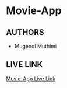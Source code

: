 # Movie-App
## AUTHORS
- Mugendi Muthimi

## LIVE LINK
[Movie-App Live Link](https://manywelemike.github.io/Movie-App/)
